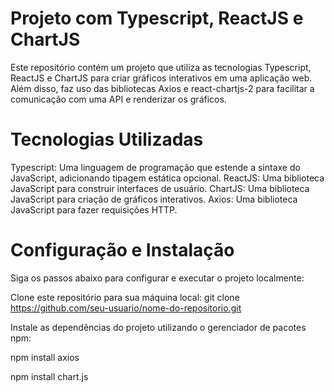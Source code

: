 # Projeto com Typescript, ReactJS e ChartJS

Este repositório contém um projeto que utiliza as tecnologias Typescript, ReactJS e ChartJS para criar gráficos interativos em uma aplicação web. Além disso, faz uso das bibliotecas Axios e react-chartjs-2 para facilitar a comunicação com uma API e renderizar os gráficos.

# Tecnologias Utilizadas
Typescript: Uma linguagem de programação que estende a sintaxe do JavaScript, adicionando tipagem estática opcional.
ReactJS: Uma biblioteca JavaScript para construir interfaces de usuário.
ChartJS: Uma biblioteca JavaScript para criação de gráficos interativos.
Axios: Uma biblioteca JavaScript para fazer requisições HTTP.

# Configuração e Instalação

Siga os passos abaixo para configurar e executar o projeto localmente:

Clone este repositório para sua máquina local:
git clone https://github.com/seu-usuario/nome-do-repositorio.git

Instale as dependências do projeto utilizando o gerenciador de pacotes npm:

npm install axios

npm install chart.js

